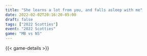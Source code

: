 ```yaml
---
title: "She learns a lot from you, and falls asleep with me"
date: 2022-02-02T20:16:20-05:00
draft: false
tags: ["2022 Scotties"]
event: "2022 Scotties"
game: "MB vs NS"
---
```

{{< game-details >}}
<!--more-->

